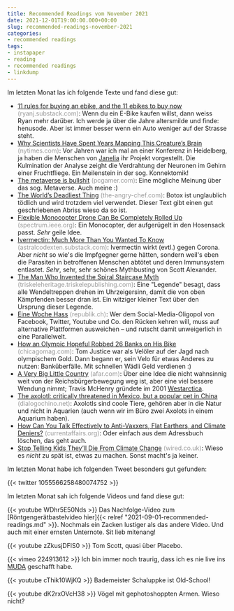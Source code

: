 ```yaml
---
title: Recommended Readings vom November 2021
date: 2021-12-01T19:00:00.000+00:00
slug: recommended-readings-november-2021
categories:
- recommended readings
tags:
- instapaper
- reading
- recommended readings
- linkdump
---
```


Im letzten Monat las ich folgende Texte und fand diese gut:

- [11 rules for buying an ebike, and the 11 ebikes to buy now](https://ryanj.substack.com/p/ebikes) <span style="color: #999999;">(ryanj.substack.com)</span>: Wenn du ein E-Bike kaufen willst, dann weiss Ryan mehr darüber. Ich werde ja über die Jahre altersmilde und finde: henusode. Aber ist immer besser wenn ein Auto weniger auf der Strasse steht.
- [Why Scientists Have Spent Years Mapping This Creature’s Brain](https://www.nytimes.com/2021/10/26/science/drosophila-fly-brain-connectome.html) <span style="color: #999999;">(nytimes.com)</span>: Vor Jahren war ich mal an einer Konferenz in Heidelberg, ja haben die Menschen von [Janelia](https://www.janelia.org/) ihr Projekt vorgestellt. Die Kulmination der Analyse zeight die Verdrahtung der Neuronen im Gehirn einer Fruchtfliege. Ein Meilenstein in der sog. Konnektomik!
- [The metaverse is bullshit](https://www.pcgamer.com/uk/the-metaverse-is-bullshit/) <span style="color: #999999;">(pcgamer.com)</span>: Eine mögliche Meinung über das sog. Metaverse. Auch meine :)
- [The World’s Deadliest Thing](https://www.the-angry-chef.com/blog/the-worlds-deadliest-thing) <span style="color: #999999;">(the-angry-chef.com)</span>: Botox ist unglaublich tödlich und wird trotzdem viel verwendet. Dieser Text gibt einen gut geschriebenen Abriss wieso da so ist.
- [Flexible Monocopter Drone Can Be Completely Rolled Up](https://spectrum.ieee.org/foldable-monocopter-drone) <span style="color: #999999;">(spectrum.ieee.org)</span>: Ein Monocopter, der aufgerügelt in den Hosensack passt. *Sehr* geile Idee.
- [Ivermectin: Much More Than You Wanted To Know](https://astralcodexten.substack.com/p/ivermectin-much-more-than-you-wanted) <span style="color: #999999;">(astralcodexten.substack.com)</span>: Ivermectin wirkt (evtl.) gegen Corona. Aber *nicht* so wie's die Impfgegner gerne hätten, sondern weil's eben die Parasiten in betroffenen Menschen abtötet und deren Immunsystem entlastet. *Sehr*, sehr, sehr schönes Mythbusting von Scott Alexander.
- [The Man Who Invented the Spiral Staircase Myth](https://triskeleheritage.triskelepublishing.com/mediaeval-mythbusting-blog-2-the-man-who-invented-the-spiral-staircase-myth/) <span style="color: #999999;">(triskeleheritage.triskelepublishing.com)</span>: Eine "Legende" besagt, dass alle Wendeltreppen drehen im Uhrzeigersinn, damit die von oben Kämpfenden besser dran ist. Ein witziger kleiner Text über den Ursprung dieser Legende.
- [Eine Woche Hass](https://www.republik.ch/2021/05/12/eine-woche-hass) <span style="color: #999999;">(republik.ch)</span>: Wer dem Social-Media-Oligopol von Facebook, Twitter, Youtube und Co. den Rücken kehren will, muss auf alternative Plattformen ausweichen – und rutscht damit unweigerlich in eine Parallelwelt.
- [How an Olympic Hopeful Robbed 26 Banks on His Bike](https://www.chicagomag.com/Chicago-Magazine/February-2019/Bicycle-Bank-Robber-Tom-Justice/) <span style="color: #999999;">(chicagomag.com)</span>: Tom Justice war als Velöler auf der Jagd nach olympischem Gold. Dann begann er, sein Velo für etwas Anderes zu nutzen: Banküberfälle. Mit schnellen Wädli Geld verdienen :)
- [A Very Big Little Country](https://www.afar.com/magazine/westarctica-antarctica-a-micronation-with-a-mission?src=longreads) <span style="color: #999999;">(afar.com)</span>: Über eine Idee die nicht wahnsinnig weit von der Reichsbürgerbewegung weg ist, aber eine viel bessere Wendung nimmt; Travis McHenry gründete im 2001 [Westarctica](https://en.wikipedia.org/wiki/Westarctica).
- [The axolotl: critically threatened in Mexico, but a popular pet in China](https://dialogochino.net/en/trade-investment/axolotl-threatened-in-mexico-pet-in-china/) <span style="color: #999999;">(dialogochino.net)</span>: Axolotls sind coole Tiere, gehören aber in die Natur und nicht in Aquarien (auch wenn wir im Büro zwei Axolots in einem Aquarium haben).
- [How Can You Talk Effectively to Anti-Vaxxers, Flat Earthers, and Climate Deniers?](https://www.currentaffairs.org/2021/10/how-can-you-talk-effectively-to-anti-vaxxers-flat-earthers-and-climate-deniers) <span style="color: #999999;">(currentaffairs.org)</span>: Oder einfach aus dem Adressbuch löschen, das geht auch.
- [Stop Telling Kids They’ll Die From Climate Change](https://www.wired.co.uk/) <span style="color: #999999;">(wired.co.uk)</span>: Wieso es *nicht* zu spät ist, etwas zu machen. Sonst macht's ja keiner.


Im letzten Monat habe ich folgenden Tweet besonders gut gefunden:

{{< twitter 1055566258480074752 >}}


Im letzten Monat sah ich folgende Videos und fand diese gut:

{{< youtube WDhr5E50Nds >}}
Das Nachfolge-Video zum [Röntgengerätbastelvideo hier]{{< relref "2021-09-01-recommended-readings.md" >}}.
Nochmals ein Zacken lustiger als das andere Video.
Und auch mit einer ernsten Unternote.
Sit lieb mitenang!

{{< youtube zZkusjDFlS0 >}}
Tom Scott, quasi über Placebo.

{{< vimeo 224913612 >}}
Ich bin immer noch traurig, dass ich es nie live ins [MUDA](https://en.wikipedia.org/wiki/MuDA) geschafft habe.

{{< youtube cThik10WjKQ >}}
Bademeister Schaluppke ist Old-School!

{{< youtube dK2rxOVcH38 >}}
Vögel mit gephotoshoppten Armen. Wieso nicht?
